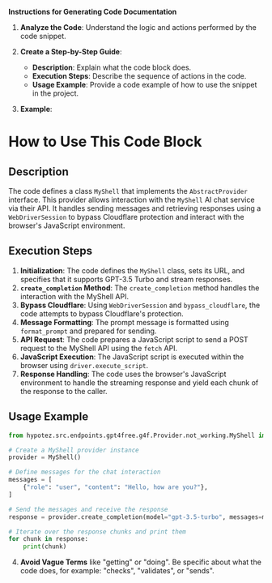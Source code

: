 **Instructions for Generating Code Documentation**

1. **Analyze the Code**: Understand the logic and actions performed by the code snippet.

2. **Create a Step-by-Step Guide**:
    - **Description**: Explain what the code block does.
    - **Execution Steps**: Describe the sequence of actions in the code.
    - **Usage Example**: Provide a code example of how to use the snippet in the project.

3. **Example**:

How to Use This Code Block
=========================================================================================

Description
-------------------------
The code defines a class `MyShell` that implements the `AbstractProvider` interface. This provider allows interaction with the `MyShell` AI chat service via their API. It handles sending messages and retrieving responses using a `WebDriverSession` to bypass Cloudflare protection and interact with the browser's JavaScript environment.

Execution Steps
-------------------------
1. **Initialization**: The code defines the `MyShell` class, sets its URL, and specifies that it supports GPT-3.5 Turbo and stream responses.
2. **`create_completion` Method**: The `create_completion` method handles the interaction with the MyShell API.
3. **Bypass Cloudflare**: Using `WebDriverSession` and `bypass_cloudflare`, the code attempts to bypass Cloudflare's protection.
4. **Message Formatting**: The prompt message is formatted using `format_prompt` and prepared for sending.
5. **API Request**: The code prepares a JavaScript script to send a POST request to the MyShell API using the `fetch` API.
6. **JavaScript Execution**: The JavaScript script is executed within the browser using `driver.execute_script`.
7. **Response Handling**: The code uses the browser's JavaScript environment to handle the streaming response and yield each chunk of the response to the caller.

Usage Example
-------------------------

```python
from hypotez.src.endpoints.gpt4free.g4f.Provider.not_working.MyShell import MyShell

# Create a MyShell provider instance
provider = MyShell()

# Define messages for the chat interaction
messages = [
    {"role": "user", "content": "Hello, how are you?"},
]

# Send the messages and receive the response
response = provider.create_completion(model="gpt-3.5-turbo", messages=messages, stream=True)

# Iterate over the response chunks and print them
for chunk in response:
    print(chunk)
```

4. **Avoid Vague Terms** like "getting" or "doing". Be specific about what the code does, for example: "checks", "validates", or "sends".